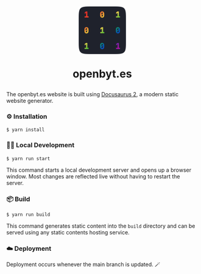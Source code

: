 <h1 align="center">
<img src="static/img/logo.svg" height="125" alt="openbyt.es logo"/>

openbyt.es

</h1>

The openbyt.es website is built using [Docusaurus 2](https://docusaurus.io/), a modern static website generator.

### ⚙️ Installation

```
$ yarn install
```

### 🧑‍💻 Local Development

```
$ yarn run start
```

This command starts a local development server and opens up a browser window. Most changes are reflected live without having to restart the server.

### 📦 Build

```
$ yarn run build
```

This command generates static content into the `build` directory and can be served using any static contents hosting service.

### ☁️ Deployment

Deployment occurs whenever the main branch is updated. 🪄
